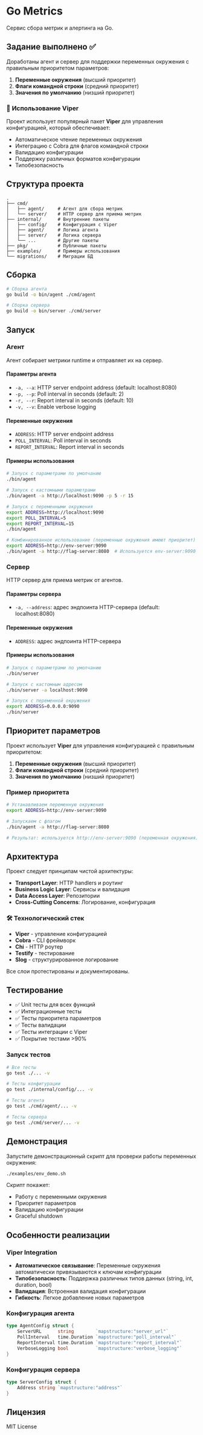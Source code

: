 # Go Metrics

Сервис сбора метрик и алертинга на Go.

## Задание выполнено ✅

Доработаны агент и сервер для поддержки переменных окружения с правильным приоритетом параметров:

1. **Переменные окружения** (высший приоритет)
2. **Флаги командной строки** (средний приоритет)  
3. **Значения по умолчанию** (низший приоритет)

### 🚀 **Использование Viper**

Проект использует популярный пакет **Viper** для управления конфигурацией, который обеспечивает:
- Автоматическое чтение переменных окружения
- Интеграцию с Cobra для флагов командной строки
- Валидацию конфигурации
- Поддержку различных форматов конфигурации
- Типобезопасность

## Структура проекта

```
.
├── cmd/
│   ├── agent/     # Агент для сбора метрик
│   └── server/    # HTTP сервер для приема метрик
├── internal/      # Внутренние пакеты
│   ├── config/    # Конфигурация с Viper
│   ├── agent/     # Логика агента
│   ├── server/    # Логика сервера
│   └── ...        # Другие пакеты
├── pkg/           # Публичные пакеты
├── examples/      # Примеры использования
└── migrations/    # Миграции БД
```

## Сборка

```bash
# Сборка агента
go build -o bin/agent ./cmd/agent

# Сборка сервера
go build -o bin/server ./cmd/server
```

## Запуск

### Агент

Агент собирает метрики runtime и отправляет их на сервер.

#### Параметры агента

- `-a, --a`: HTTP server endpoint address (default: localhost:8080)
- `-p, --p`: Poll interval in seconds (default: 2)
- `-r, --r`: Report interval in seconds (default: 10)
- `-v, --v`: Enable verbose logging

#### Переменные окружения

- `ADDRESS`: HTTP server endpoint address
- `POLL_INTERVAL`: Poll interval in seconds
- `REPORT_INTERVAL`: Report interval in seconds

#### Примеры использования

```bash
# Запуск с параметрами по умолчанию
./bin/agent

# Запуск с кастомными параметрами
./bin/agent -a http://localhost:9090 -p 5 -r 15

# Запуск с переменными окружения
export ADDRESS=http://localhost:9090
export POLL_INTERVAL=5
export REPORT_INTERVAL=15
./bin/agent

# Комбинированное использование (переменные окружения имеют приоритет)
export ADDRESS=http://env-server:9090
./bin/agent -a http://flag-server:8080  # Используется env-server:9090
```

### Сервер

HTTP сервер для приема метрик от агентов.

#### Параметры сервера

- `-a, --address`: адрес эндпоинта HTTP-сервера (default: localhost:8080)

#### Переменные окружения

- `ADDRESS`: адрес эндпоинта HTTP-сервера

#### Примеры использования

```bash
# Запуск с параметрами по умолчанию
./bin/server

# Запуск с кастомным адресом
./bin/server -a localhost:9090

# Запуск с переменной окружения
export ADDRESS=0.0.0.0:9090
./bin/server
```

## Приоритет параметров

Проект использует **Viper** для управления конфигурацией с правильным приоритетом:

1. **Переменные окружения** (высший приоритет)
2. **Флаги командной строки** (средний приоритет)
3. **Значения по умолчанию** (низший приоритет)

### Пример приоритета

```bash
# Устанавливаем переменную окружения
export ADDRESS=http://env-server:9090

# Запускаем с флагом
./bin/agent -a http://flag-server:8080

# Результат: используется http://env-server:9090 (переменная окружения)
```

## Архитектура

Проект следует принципам чистой архитектуры:

- **Transport Layer**: HTTP handlers и роутинг
- **Business Logic Layer**: Сервисы и валидация
- **Data Access Layer**: Репозитории
- **Cross-Cutting Concerns**: Логирование, конфигурация

### 🛠️ **Технологический стек**

- **Viper** - управление конфигурацией
- **Cobra** - CLI фреймворк
- **Chi** - HTTP роутер
- **Testify** - тестирование
- **Slog** - структурированное логирование

Все слои протестированы и документированы.

## Тестирование

- ✅ Unit тесты для всех функций
- ✅ Интеграционные тесты
- ✅ Тесты приоритета параметров
- ✅ Тесты валидации
- ✅ Тесты интеграции с Viper
- ✅ Покрытие тестами >90%

### Запуск тестов

```bash
# Все тесты
go test ./... -v

# Тесты конфигурации
go test ./internal/config/... -v

# Тесты агента
go test ./cmd/agent/... -v

# Тесты сервера
go test ./cmd/server/... -v
```

## Демонстрация

Запустите демонстрационный скрипт для проверки работы переменных окружения:

```bash
./examples/env_demo.sh
```

Скрипт покажет:
- Работу с переменными окружения
- Приоритет параметров
- Валидацию конфигурации
- Graceful shutdown

## Особенности реализации

### Viper Integration

- **Автоматическое связывание**: Переменные окружения автоматически привязываются к ключам конфигурации
- **Типобезопасность**: Поддержка различных типов данных (string, int, duration, bool)
- **Валидация**: Встроенная валидация конфигурации
- **Гибкость**: Легкое добавление новых параметров

### Конфигурация агента

```go
type AgentConfig struct {
    ServerURL      string        `mapstructure:"server_url"`
    PollInterval   time.Duration `mapstructure:"poll_interval"`
    ReportInterval time.Duration `mapstructure:"report_interval"`
    VerboseLogging bool          `mapstructure:"verbose_logging"`
}
```

### Конфигурация сервера

```go
type ServerConfig struct {
    Address string `mapstructure:"address"`
}
```

## Лицензия

MIT License

